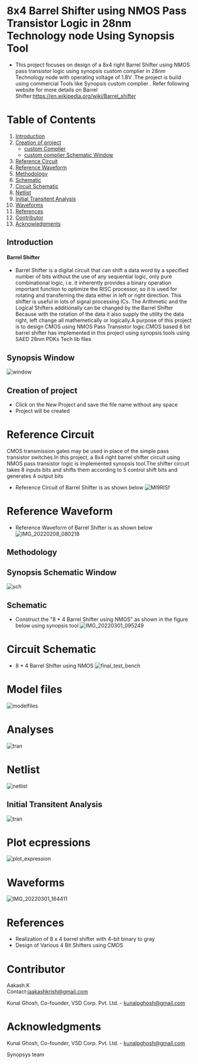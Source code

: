 # 8x4 Barrel Shifter using NMOS Pass Transistor Logic in 28nm Technology node Using Synopsis Tool
* This project focuses on design of a 8x4 right Barrel Shifter using NMOS pass transistor logic using synopsis custom complier in 28nm Technology node with operating voltage of 1.8V .The project is build using commercial Tools like Synopsis custom complier . Refer following website for more details on Barrel Shifter:https://en.wikipedia.org/wiki/Barrel_shifter
 
# Table of Contents

1. [Introduction](#introduction)
2. [Creation of project](#creation-of-project)
    * [custom Complier](#custom-Complier)
    * [custom complier Schematic Window](#custom-complier-Schematic-Window)
4. [Reference Circuit](#reference-circuit)
5. [Reference Waveform](#reference-waveform)
6. [Methodology](#methodology) 
7. [Schematic](#schematic)
8. [Circuit Schematic](#circuit-schematic)
9. [Netlist](#netlist)
10. [Initial Transitent Analysis](#initial-transitent-analysis)
11. [Waveforms](#waveforms)
12. [References](#references)
13. [Contributor](#contributor)
14. [Acknowledgments](#acknowledgments)


## Introduction 
#### Barrel Shifter 
* Barrel Shifter is a digital circuit that can shift a data word by a specified number of bits without the use of any sequential logic, only pure combinational logic, i.e. it inherently provides a binary operation important function to optimize the RISC processor, so it is used for rotating and transferring the data either in left or right direction. This shifter is useful in lots of signal processing ICs. The Arithmetic and the Logical Shifters additionally can be changed by the Barrel Shifter Because with the rotation of the data it also supply the utility the data right, left change all mathemetically or logically.A purpose of this project is to design CMOS using NMOS Pass Transistor logic.CMOS based 8 bit barrel shifter has implemented in this project using synopsis tools using SAED 28nm PDKs Tech lib files 


 ## Synopsis Window 
 ![window](https://user-images.githubusercontent.com/88897605/156105077-980595cf-342d-4d9b-9757-0eadfab05f24.png)

 ## Creation of project 
 * Click on the New Project and save the file name without any space 
 * Project will be created
 
 
# Reference Circuit 

CMOS transmission gates may be used in place of the simple pass transistor switches.In this project, a 8x4 right barrel shifter circuit using NMOS pass transistor logic is implemented synopsis tool.The shifter circuit takes 8 inputs bits and shifts them according to 5 control shift bits and generates 4 output bits
* Reference Circuit of Barrel Shifter is as shown below 
![MI9RISf](https://user-images.githubusercontent.com/88897605/156105295-53c13902-46ae-44d4-b738-94893a2c2460.png)

# Reference Waveform
* Reference Waveform of Barrel Shifter is as shown below
![IMG_20220208_080218](https://user-images.githubusercontent.com/88897605/152909514-24875fbc-b2d1-4c3b-b07e-6ff87d665af7.jpg)


## Methodology

 ## Synopsis Schematic Window 
 ![sch](https://user-images.githubusercontent.com/88897605/156158124-7667c5bd-f55d-428e-bead-2136a126eb2e.png)


## Schematic 
- Construct the "8 * 4 Barrel Shifter using NMOS" as shown in the figure below using synopsis tool
![IMG_20220301_095249](https://user-images.githubusercontent.com/88897605/156161468-a0a8c050-20a2-4b40-bbbe-d123b17ca5c7.jpg)


# Circuit Schematic
* 8 * 4 Barrel Shifter using NMOS
![final_test_bench](https://user-images.githubusercontent.com/88897605/156105574-0433a515-2305-4752-ad0c-3ae4f182643b.png)

# Model files
![modelfiles](https://user-images.githubusercontent.com/88897605/156105681-95fc28ea-c87f-42a2-b6dc-9917a71b48d5.png)

# Analyses
![tran](https://user-images.githubusercontent.com/88897605/156158951-f35a6ea2-b2e4-4771-8874-9e5afefe83f3.png)


# Netlist  
![netlist](https://user-images.githubusercontent.com/88897605/156105781-9f06e66d-de01-474b-a4e2-97ac5c3ca8ad.png)


## Initial Transitent Analysis
![tran](https://user-images.githubusercontent.com/88897605/156159075-71b34d8f-c1f6-467b-8ece-2b74006f8e90.png)


# Plot ecpressions
![plot_expression](https://user-images.githubusercontent.com/88897605/156106757-76410da2-82b3-4b3d-a262-abf85ba7df24.png)


# Waveforms 
![IMG_20220301_164411](https://user-images.githubusercontent.com/88897605/156159519-8ecb5224-6167-4305-9190-e0ce2673e179.jpg)



# References
- Realization of 8 x 4 barrel shifter with 4-bit binary to gray
- Design of Various 4 Bit Shifters using CMOS


# Contributor
Aakash.K</br>
Contact:iaakashkrish@gmail.com</br>

Kunal Ghosh, Co-founder, VSD Corp. Pvt. Ltd. - kunalpghosh@gmail.com

# Acknowledgments
Kunal Ghosh, Co-founder, VSD Corp. Pvt. Ltd. - kunalpghosh@gmail.com

Synopsys team









